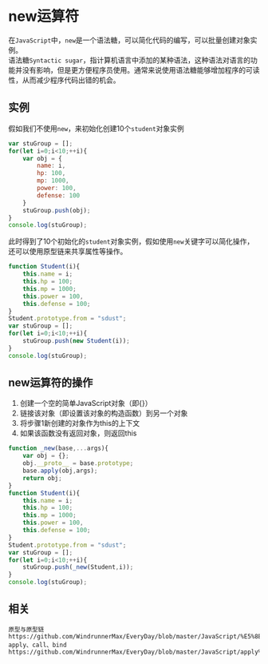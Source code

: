 # new运算符

在`JavaScript`中，`new`是一个语法糖，可以简化代码的编写，可以批量创建对象实例。  
语法糖`Syntactic sugar`，指计算机语言中添加的某种语法，这种语法对语言的功能并没有影响，但是更方便程序员使用。通常来说使用语法糖能够增加程序的可读性，从而减少程序代码出错的机会。  
## 实例
假如我们不使用`new`，来初始化创建10个`student`对象实例

```javascript
var stuGroup = [];
for(let i=0;i<10;++i){
    var obj = {
        name: i,
        hp: 100,
        mp: 1000,
        power: 100,
        defense: 100
    }
    stuGroup.push(obj);
}
console.log(stuGroup);
```
此时得到了10个初始化的`student`对象实例，假如使用`new`关键字可以简化操作，还可以使用原型链来共享属性等操作。

```javascript
function Student(i){
    this.name = i;
    this.hp = 100;
    this.mp = 1000;
    this.power = 100,
    this.defense = 100;
}
Student.prototype.from = "sdust";
var stuGroup = [];
for(let i=0;i<10;++i){
    stuGroup.push(new Student(i));
}
console.log(stuGroup);
```

## new运算符的操作
1. 创建一个空的简单JavaScript对象（即{}）  
2. 链接该对象（即设置该对象的构造函数）到另一个对象   
3. 将步骤1新创建的对象作为this的上下文  
4. 如果该函数没有返回对象，则返回this  

```javascript
function _new(base,...args){
    var obj = {};
    obj.__proto__ = base.prototype;
    base.apply(obj,args);
    return obj;
}
function Student(i){
    this.name = i;
    this.hp = 100;
    this.mp = 1000;
    this.power = 100,
    this.defense = 100;
}
Student.prototype.from = "sdust";
var stuGroup = [];
for(let i=0;i<10;++i){
    stuGroup.push(_new(Student,i));
}
console.log(stuGroup);
```

## 相关

```
原型与原型链
https://github.com/WindrunnerMax/EveryDay/blob/master/JavaScript/%E5%8E%9F%E5%9E%8B%E4%B8%8E%E5%8E%9F%E5%9E%8B%E9%93%BE.md
apply、call、bind
https://github.com/WindrunnerMax/EveryDay/blob/master/JavaScript/apply%E3%80%81call%E3%80%81bind.md
```

